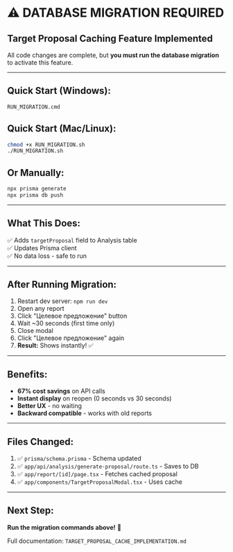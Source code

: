 # ⚠️ DATABASE MIGRATION REQUIRED

## Target Proposal Caching Feature Implemented

All code changes are complete, but **you must run the database migration** to activate this feature.

---

## Quick Start (Windows):

```cmd
RUN_MIGRATION.cmd
```

## Quick Start (Mac/Linux):

```bash
chmod +x RUN_MIGRATION.sh
./RUN_MIGRATION.sh
```

## Or Manually:

```bash
npx prisma generate
npx prisma db push
```

---

## What This Does:

✅ Adds `targetProposal` field to Analysis table  
✅ Updates Prisma client  
✅ No data loss - safe to run  

---

## After Running Migration:

1. Restart dev server: `npm run dev`
2. Open any report
3. Click "Целевое предложение" button
4. Wait ~30 seconds (first time only)
5. Close modal
6. Click "Целевое предложение" again
7. **Result:** Shows instantly! ✅

---

## Benefits:

- **67% cost savings** on API calls
- **Instant display** on reopen (0 seconds vs 30 seconds)
- **Better UX** - no waiting
- **Backward compatible** - works with old reports

---

## Files Changed:

1. ✅ `prisma/schema.prisma` - Schema updated
2. ✅ `app/api/analysis/generate-proposal/route.ts` - Saves to DB
3. ✅ `app/report/[id]/page.tsx` - Fetches cached proposal
4. ✅ `app/components/TargetProposalModal.tsx` - Uses cache

---

## Next Step:

**Run the migration commands above!** 🚀

Full documentation: `TARGET_PROPOSAL_CACHE_IMPLEMENTATION.md`

